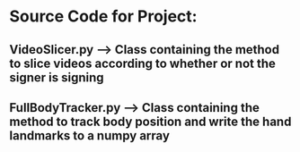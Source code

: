 # Source Code for Project:

## VideoSlicer.py --> Class containing the method to slice videos according to whether or not the signer is signing

## FullBodyTracker.py --> Class containing the method to track body position and write the hand landmarks to a numpy array
